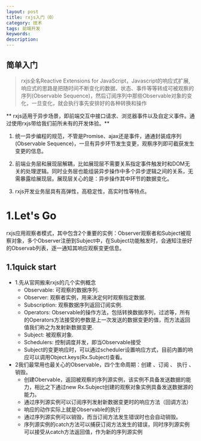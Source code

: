 ```yaml
---
layout: post
title: rxjs入门（0）
category: 技术
tags: 前端开发
keywords:
description:
---
```

## 简单入门

>rxjs全名Reactive Extensions for JavaScript，Javascript的响应式扩展, 响应式的思路是把随时间不断变化的数据、状态、事件等等转成可被观察的序列(Observable Sequence)，然后订阅序列中那些Observable对象的变化，一旦变化，就会执行事先安排好的各种转换和操作    

** rxjs适用于异步场景，即前端交互中接口请求、浏览器事件以及自定义事件。通过使用rxjs带给我们前所未有的开发体验。**    

1. 统一异步编程的规范，不管是Promise、ajax还是事件，通通封装成序列(Observable Sequence)，一旦有异步环节发生变更，观察序列即可截获发生变更的信息。

2. 前端业务层和展现层解耦，比如展现层不需要关系指定事件触发时和DOM无关的处理逻辑。同时业务层也能组装异步操作中多个异步逻辑之间的关系，无需暴露给展现层。展现层关心的是：异步操作其中环节的数据变化。

3. rxjs开发业务层具有高弹性，高稳定性，高实时性等特点。    

# 1.Let's Go    

rxjs应用观察者模式，其中包含2个重要的实例：Observer观察者和Subject被观察对象，多个Observer注册到Subject中，在Subject功能触发时，会通知注册好的Observab列表，逐一通知其响应观察变更信息。

## 1.1quick start    

* 1.先从官网搬来rxjs的几个实例概念
  * Observable: 可观察的数据序列.
  * Observer: 观察者实例，用来决定何时观察指定数据.
  * Subscription: 观察数据序列返回订阅实例.
  * Operators: Observable的操作方法，包括转换数据序列，过滤等，所有的Operators方法接受的参数是上一次发送的数据变更的值，而方法返回值我们称之为发射新数据变更.
  * Subject: 被观察对象.
  * Schedulers: 控制调度并发，即当Observable接受
  * Subject的变更响应时，可以通过scheduler设置响应方式，目前内置的响应可以调用Object.keys(Rx.Subject)查看。
* 2我们最常用也最关心的Observable，四个生命周期：创建 、订阅 、 执行 、销毁。
  * 创建Obervable，返回被观察的序列源实例，该实例不具备发送数据的能力，相比之下通过new Rx.Subject创建的观察对象实例具备发送数据源的能力。
  * 通过序列源实例可以订阅序列发射新数据变更时的响应方法（回调方法）
  * 响应的动作实际上就是Observable的执行
  * 通过序列源实例可以销毁，而当订阅方法发生错误时也会自动销毁。
  * 序列源实例的catch方法可以捕获订阅方法发生的错误，同时序列源实例可以接受从catch方法返回值，作为新的序列源实例
